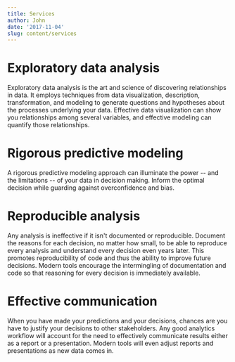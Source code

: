 ```yaml
---
title: Services
author: John
date: '2017-11-04'
slug: content/services
---
```


# Exploratory data analysis

Exploratory data analysis is the art and science of discovering relationships in data. It employs techniques from data visualization, description, transformation, and modeling to generate questions and hypotheses about the processes underlying your data. Effective data visualization can show you relationships among several variables, and effective modeling can quantify those relationships.

# Rigorous predictive modeling

A rigorous predictive modeling approach can illuminate the power -- and the limitations -- of your data in decision making. Inform the optimal decision while guarding against overconfidence and bias.

# Reproducible analysis

Any analysis is ineffective if it isn't documented or reproducible. Document the reasons for each decision, no matter how small, to be able to reproduce every analysis and understand every decision even years later. This promotes reproducibility of code and thus the ability to improve future decisions. Modern tools encourage the intermingling of documentation and code so that reasoning for every decision is immediately available.

# Effective communication

When you have made your predictions and your decisions, chances are you have to justify your decisions to other stakeholders. Any good analytics workflow will account for the need to effectively communicate results either as a report or a presentation. Modern tools will even adjust reports and presentations as new data comes in.
